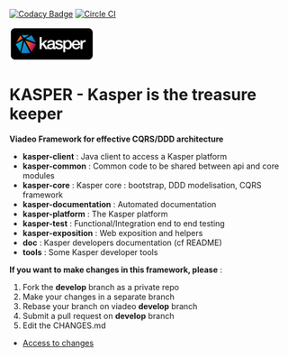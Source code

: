 [![Codacy Badge](https://api.codacy.com/project/badge/grade/0da5a8cc1a3a47c392a3fe06649a8c20)](https://www.codacy.com)
[![Circle CI](https://circleci.com/gh/viadeo/kasper-framework.svg?style=svg&circle-token=82b6a490196b316a6c77e01d33f39d5646372e4f)](https://circleci.com/gh/viadeo/kasper-framework)

![Kasper](doc/source/_static/kasper-logo.png)

KASPER - Kasper is the treasure keeper
======================================

**Viadeo Framework for effective CQRS/DDD architecture**


* **kasper-client**                 : Java client to access a Kasper platform
* **kasper-common**                 : Common code to be shared between api and core modules
* **kasper-core**                   : Kasper core : bootstrap, DDD modelisation, CQRS framework
* **kasper-documentation**          : Automated documentation
* **kasper-platform**               : The Kasper platform
* **kasper-test**                   : Functional/Integration end to end testing
* **kasper-exposition**             : Web exposition and helpers
* **doc**                           : Kasper developers documentation (cf README)
* **tools**                         : Some Kasper developer tools


**If you want to make changes in this framework, please** :

1. Fork the **develop** branch as a private repo
2. Make your changes in a separate branch
3. Rebase your branch on viadeo **develop** branch
4. Submit a pull request on **develop** branch
5. Edit the CHANGES.md

* [Access to changes](./CHANGES.md)

